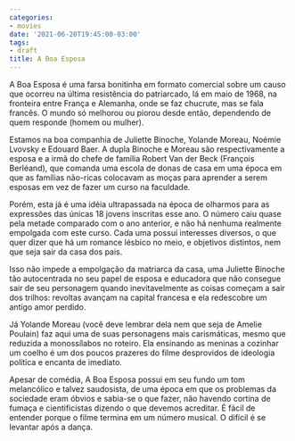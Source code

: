 ```yaml
---
categories:
- movies
date: '2021-06-20T19:45:00-03:00'
tags:
- draft
title: A Boa Esposa
---
```

A Boa Esposa é uma farsa bonitinha em formato comercial sobre um causo que ocorreu na última resistência do patriarcado, lá em maio de 1968, na fronteira entre França e Alemanha, onde se faz chucrute, mas se fala francês. O mundo só melhorou ou piorou desde então, dependendo de quem responde (homem ou mulher).

Estamos na boa companhia de Juliette Binoche, Yolande Moreau, Noémie Lvovsky e Edouard Baer. A dupla Binoche e Moreau são respectivamente a esposa e a irmã do chefe de família Robert Van der Beck (François Berléand), que comanda uma escola de donas de casa em uma época em que as famílias não-ricas colocavam as moças para aprender a serem esposas em vez de fazer um curso na faculdade.

Porém, esta já é uma idéia ultrapassada na época de olharmos para as expressões das únicas 18 jovens inscritas esse ano. O número caiu quase pela metade comparado com o ano anterior, e não há nenhuma realmente empolgada com este curso. Cada uma possui interesses diversos, o que quer dizer que há um romance lésbico no meio, e objetivos distintos, nem que seja sair da casa dos pais.

Isso não impede a empolgação da matriarca da casa, uma Juliette Binoche tão autocentrada no seu papel de esposa e educadora que não consegue sair de seu personagem quando inevitavelmente as coisas começam a sair dos trilhos: revoltas avançam na capital francesa e ela redescobre um antigo amor perdido.

Já Yolande Moreau (você deve lembrar dela nem que seja de Amelie Poulain) faz aqui uma de suas personagens mais carismáticas, mesmo que reduzida a monossílabos no roteiro. Ela ensinando as meninas a cozinhar um coelho é um dos poucos prazeres do filme desprovidos de ideologia política e encanta de imediato.

Apesar de comédia, A Boa Esposa possui em seu fundo um tom melancólico e talvez saudosista, de uma época em que os problemas da sociedade eram óbvios e sabia-se o que fazer, não havendo cortina de fumaça e cientificistas dizendo o que devemos acreditar. É fácil de entender porque o filme termina em um número musical. O difícil é se levantar após a dança.
